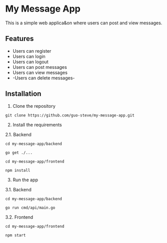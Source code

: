 # My Message App

This is a simple web applica&on where users can post and view messages.

## Features

- Users can register
- Users can login
- Users can logout
- Users can post messages
- Users can view messages
- -Users can delete messages-

## Installation

1. Clone the repository

```
git clone https://github.com/guo-steve/my-message-app.git
```

2. Install the requirements

2.1. Backend

```
cd my-message-app/backend

go get ./...
```

```
cd my-message-app/frontend

npm install
```

3. Run the app

3.1. Backend

```
cd my-message-app/backend

go run cmd/api/main.go
```

3.2. Frontend

```
cd my-message-app/frontend

npm start
```
